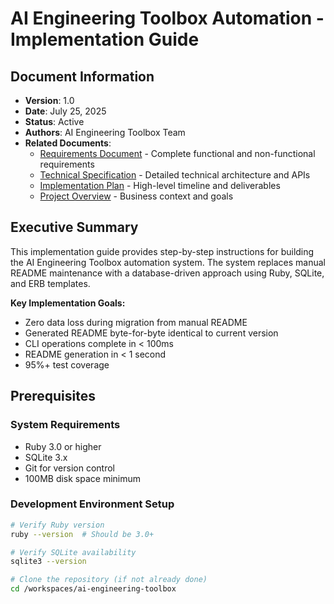 # AI Engineering Toolbox Automation - Implementation Guide

## Document Information

- **Version**: 1.0
- **Date**: July 25, 2025
- **Status**: Active
- **Authors**: AI Engineering Toolbox Team
- **Related Documents**: 
  - [Requirements Document](Requirements.md) - Complete functional and non-functional requirements
  - [Technical Specification](Specification.md) - Detailed technical architecture and APIs
  - [Implementation Plan](Plan.md) - High-level timeline and deliverables
  - [Project Overview](Project.md) - Business context and goals

## Executive Summary

This implementation guide provides step-by-step instructions for building the AI Engineering Toolbox automation system. The system replaces manual README maintenance with a database-driven approach using Ruby, SQLite, and ERB templates.

**Key Implementation Goals:**
- Zero data loss during migration from manual README
- Generated README byte-for-byte identical to current version
- CLI operations complete in < 100ms
- README generation in < 1 second
- 95%+ test coverage

## Prerequisites

### System Requirements
- Ruby 3.0 or higher
- SQLite 3.x
- Git for version control
- 100MB disk space minimum

### Development Environment Setup

````bash
# Verify Ruby version
ruby --version  # Should be 3.0+

# Verify SQLite availability
sqlite3 --version

# Clone the repository (if not already done)
cd /workspaces/ai-engineering-toolbox